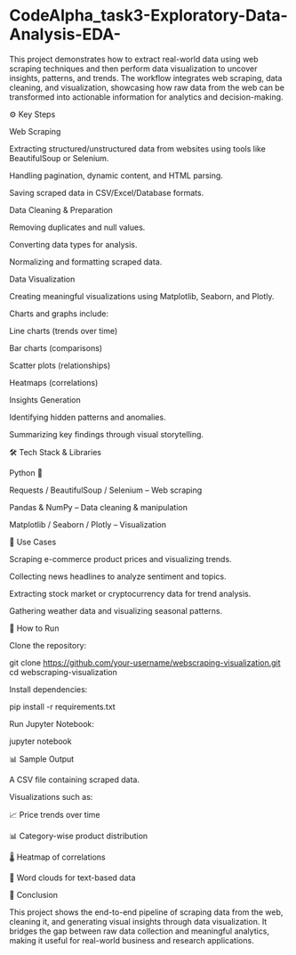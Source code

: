 # CodeAlpha_task3-Exploratory-Data-Analysis-EDA-
This project demonstrates how to extract real-world data using web scraping techniques and then perform data visualization to uncover insights, patterns, and trends.
The workflow integrates web scraping, data cleaning, and visualization, showcasing how raw data from the web can be transformed into actionable information for analytics and decision-making.

⚙️ Key Steps

Web Scraping

Extracting structured/unstructured data from websites using tools like BeautifulSoup or Selenium.

Handling pagination, dynamic content, and HTML parsing.

Saving scraped data in CSV/Excel/Database formats.

Data Cleaning & Preparation

Removing duplicates and null values.

Converting data types for analysis.

Normalizing and formatting scraped data.

Data Visualization

Creating meaningful visualizations using Matplotlib, Seaborn, and Plotly.

Charts and graphs include:

Line charts (trends over time)

Bar charts (comparisons)

Scatter plots (relationships)

Heatmaps (correlations)

Insights Generation

Identifying hidden patterns and anomalies.

Summarizing key findings through visual storytelling.

🛠️ Tech Stack & Libraries

Python 🐍

Requests / BeautifulSoup / Selenium – Web scraping

Pandas & NumPy – Data cleaning & manipulation

Matplotlib / Seaborn / Plotly – Visualization

📌 Use Cases

Scraping e-commerce product prices and visualizing trends.

Collecting news headlines to analyze sentiment and topics.

Extracting stock market or cryptocurrency data for trend analysis.

Gathering weather data and visualizing seasonal patterns.

🚀 How to Run

Clone the repository:

git clone https://github.com/your-username/webscraping-visualization.git
cd webscraping-visualization


Install dependencies:

pip install -r requirements.txt


Run Jupyter Notebook:

jupyter notebook

📊 Sample Output

A CSV file containing scraped data.

Visualizations such as:

📈 Price trends over time

📊 Category-wise product distribution

🌡️ Heatmap of correlations

📰 Word clouds for text-based data

📌 Conclusion

This project shows the end-to-end pipeline of scraping data from the web, cleaning it, and generating visual insights through data visualization. It bridges the gap between raw data collection and meaningful analytics, making it useful for real-world business and research applications.
